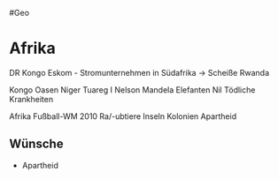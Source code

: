 #Geo
# Afrika

DR Kongo
Eskom - Stromunternehmen in Südafrika -> Scheiße
Rwanda

Kongo
Oasen
Niger
Tuareg
I
Nelson Mandela
Elefanten
Nil
Tödliche Krankheiten

Afrika
Fußball-WM 2010
Ra/-ubtiere
Inseln
Kolonien
Apartheid

## Wünsche
- Apartheid